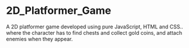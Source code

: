 # 2D_Platformer_Game
A 2D platformer game developed using pure JavaScript, HTML and CSS.. where the character has to find chests and collect gold coins, and attach enemies when they appear.
